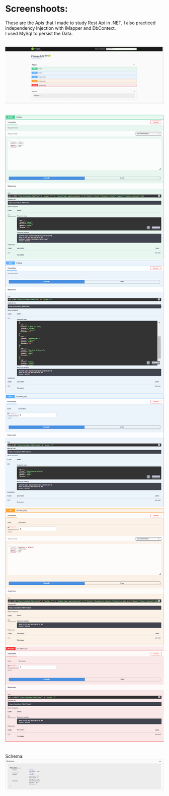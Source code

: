 # Screenshoots: 
These are the Apis that I made to study Rest Api in .NET, I also practiced independency Injection with IMapper and DbContext.
<br />
I used MySql to persist the Data.
<br />
<br /><br />
![alt text](FilmesApi/Assets/1.png)
<br />
<br />
<br />
![alt text](FilmesApi/Assets/2.png)
![alt text](FilmesApi/Assets/3.png)
![alt text](FilmesApi/Assets/4.png)
![alt text](FilmesApi/Assets/5.png)
![alt text](FilmesApi/Assets/6.png)
<br />
<br />
<br />
Schema:
![alt text](FilmesApi/Assets/7.png)
